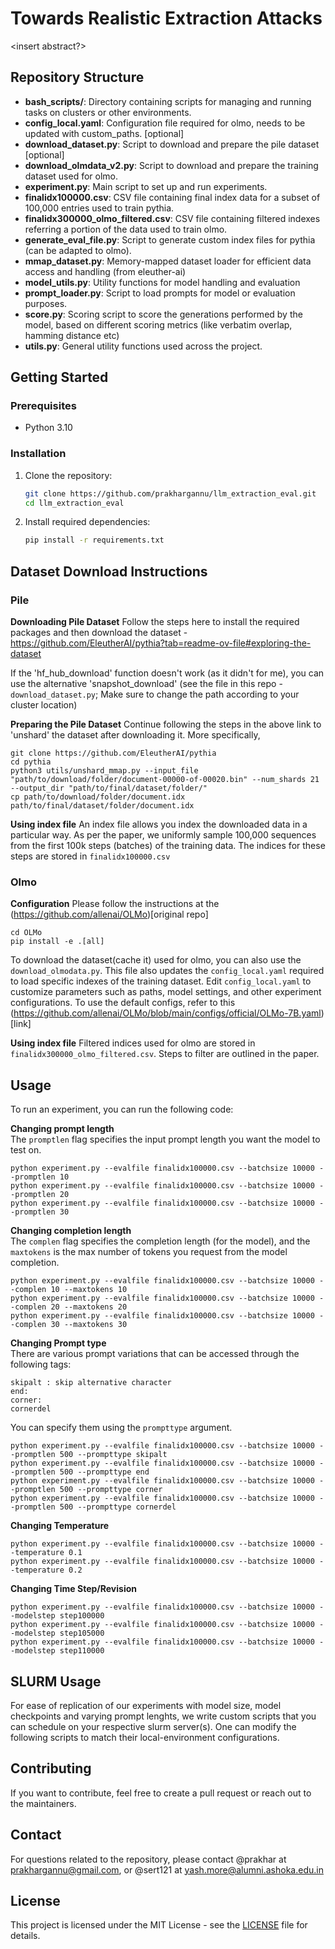 
# Towards Realistic Extraction Attacks

<insert abstract?>

## Repository Structure

- **bash_scripts/**: Directory containing scripts for managing and running tasks on clusters or other environments.
- **config_local.yaml**: Configuration file required for olmo, needs to be updated with custom_paths. [optional]
- **download_dataset.py**: Script to download and prepare the pile dataset [optional]
- **download_olmdata_v2.py**:  Script to download and prepare the training dataset used for olmo. 
- **experiment.py**: Main script to set up and run experiments.
- **finalidx100000.csv**: CSV file containing final index data for a subset of 100,000 entries used to train pythia.
- **finalidx300000_olmo_filtered.csv**:  CSV file containing filtered indexes referring a portion of the data used to train olmo.
- **generate_eval_file.py**: Script to generate custom index files for pythia (can be adapted to olmo).
- **mmap_dataset.py**: Memory-mapped dataset loader for efficient data access and handling (from eleuther-ai)
- **model_utils.py**: Utility functions for model handling and evaluation 
- **prompt_loader.py**: Script to load prompts for model or evaluation purposes.
- **score.py**: Scoring script to score the generations performed by the model, based on different scoring metrics (like verbatim overlap, hamming distance etc)
- **utils.py**: General utility functions used across the project.

## Getting Started

### Prerequisites

- Python 3.10

### Installation

1. Clone the repository:

   ```bash
   git clone https://github.com/prakhargannu/llm_extraction_eval.git
   cd llm_extraction_eval
   ```

2. Install required dependencies:

   ```bash
   pip install -r requirements.txt
   ```

## Dataset Download Instructions

### Pile
**Downloading Pile Dataset**
Follow the steps here to install the required packages and then download the dataset - https://github.com/EleutherAI/pythia?tab=readme-ov-file#exploring-the-dataset

If the 'hf_hub_download' function doesn't work (as it didn't for me), you can use the alternative 'snapshot_download' (see the file in this repo - `download_dataset.py`; Make sure to change the path according to your cluster location)

**Preparing the Pile Dataset**
Continue following the steps in the above link to 'unshard' the dataset after downloading it. More specifically,
```
git clone https://github.com/EleutherAI/pythia
cd pythia
python3 utils/unshard_mmap.py --input_file "path/to/download/folder/document-00000-of-00020.bin" --num_shards 21 --output_dir "path/to/final/dataset/folder/"
cp path/to/download/folder/document.idx path/to/final/dataset/folder/document.idx
```

**Using index file**
An index file allows you index the downloaded data in a particular way. As per the paper, we uniformly sample 100,000 sequences from the first 100k steps (batches) of the training data. The indices for these steps are stored in `finalidx100000.csv`

  
### Olmo

**Configuration**
Please follow the instructions at the (https://github.com/allenai/OLMo)[original repo]
```
cd OLMo
pip install -e .[all]
```
To download the dataset(cache it) used for olmo, you can also use the `download_olmodata.py`. This file also updates the `config_local.yaml` required to load specific indexes of the training dataset. Edit `config_local.yaml` to customize parameters such as paths, model settings, and other experiment configurations.
To use the default configs, refer to this (https://github.com/allenai/OLMo/blob/main/configs/official/OLMo-7B.yaml)[link]

**Using index file**
Filtered indices used for olmo are stored in `finalidx300000_olmo_filtered.csv`. Steps to filter are outlined in the paper.

## Usage
To run an experiment, you can run the following code:


**Changing prompt length**  
The `promptlen` flag specifies the input prompt length you want the model to test on.   

```
python experiment.py --evalfile finalidx100000.csv --batchsize 10000 --promptlen 10
python experiment.py --evalfile finalidx100000.csv --batchsize 10000 --promptlen 20
python experiment.py --evalfile finalidx100000.csv --batchsize 10000 --promptlen 30
```

**Changing completion length**  
The `complen` flag specifies the completion length (for the model), and the `maxtokens` is the max number of tokens you request from the model completion.  

```
python experiment.py --evalfile finalidx100000.csv --batchsize 10000 --complen 10 --maxtokens 10
python experiment.py --evalfile finalidx100000.csv --batchsize 10000 --complen 20 --maxtokens 20
python experiment.py --evalfile finalidx100000.csv --batchsize 10000 --complen 30 --maxtokens 30
```
**Changing Prompt type**  
There are various prompt variations that can be accessed through the following tags:
```
skipalt : skip alternative character
end: 
corner:
cornerdel
```
You can specify them using the `prompttype` argument.   
```
python experiment.py --evalfile finalidx100000.csv --batchsize 10000 --promptlen 500 --prompttype skipalt
python experiment.py --evalfile finalidx100000.csv --batchsize 10000 --promptlen 500 --prompttype end
python experiment.py --evalfile finalidx100000.csv --batchsize 10000 --promptlen 500 --prompttype corner
python experiment.py --evalfile finalidx100000.csv --batchsize 10000 --promptlen 500 --prompttype cornerdel
```

**Changing Temperature**  
```
python experiment.py --evalfile finalidx100000.csv --batchsize 10000 --temperature 0.1
python experiment.py --evalfile finalidx100000.csv --batchsize 10000 --temperature 0.2
```

**Changing Time Step/Revision**  
```
python experiment.py --evalfile finalidx100000.csv --batchsize 10000 --modelstep step100000
python experiment.py --evalfile finalidx100000.csv --batchsize 10000 --modelstep step105000
python experiment.py --evalfile finalidx100000.csv --batchsize 10000 --modelstep step110000
```


## SLURM Usage
For ease of replication of our experiments with model size, model checkpoints and varying prompt lenghts, we write custom scripts that you can schedule on your respective slurm server(s).
One can modify the following scripts to match their local-environment configurations.


## Contributing
If you want to contribute, feel free to create a pull request or reach out to the maintainers.

## Contact
For questions related to the repository, please contact @prakhar at prakhargannu@gmail.com, or @sert121 at yash.more@alumni.ashoka.edu.in

## License
This project is licensed under the MIT License - see the [LICENSE](LICENSE) file for details.
